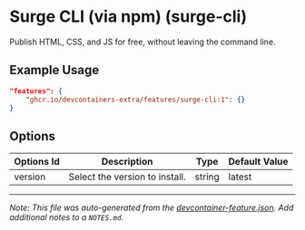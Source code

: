
# Surge CLI (via npm) (surge-cli)

Publish HTML, CSS, and JS for free, without leaving the command line.

## Example Usage

```json
"features": {
    "ghcr.io/devcontainers-extra/features/surge-cli:1": {}
}
```

## Options

| Options Id | Description | Type | Default Value |
|-----|-----|-----|-----|
| version | Select the version to install. | string | latest |



---

_Note: This file was auto-generated from the [devcontainer-feature.json](devcontainer-feature.json).  Add additional notes to a `NOTES.md`._
